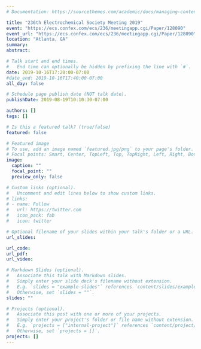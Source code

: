 ```yaml
---
# Documentation: https://sourcethemes.com/academic/docs/managing-content/

title: "236th Electrochemical Society Meeting 2019"
event: "https://ecs.confex.com/ecs/236/meetingapp.cgi/Paper/128090"
event_url: "https://ecs.confex.com/ecs/236/meetingapp.cgi/Paper/128090"
location: "Atlanta, GA"
summary:
abstract:

# Talk start and end times.
#   End time can optionally be hidden by prefixing the line with `#`.
date: 2019-10-16T17:20:00-07:00
#date_end: 2019-10-16T17:40:00-07:00
all_day: false

# Schedule page publish date (NOT talk date).
publishDate: 2019-08-19T10:10:30-07:00

authors: []
tags: []

# Is this a featured talk? (true/false)
featured: false

# Featured image
# To use, add an image named `featured.jpg/png` to your page's folder. 
# Focal points: Smart, Center, TopLeft, Top, TopRight, Left, Right, BottomLeft, Bottom, BottomRight.
image:
  caption: ""
  focal_point: ""
  preview_only: false

# Custom links (optional).
#   Uncomment and edit lines below to show custom links.
# links:
# - name: Follow
#   url: https://twitter.com
#   icon_pack: fab
#   icon: twitter

# Optional filename of your slides within your talk's folder or a URL.
url_slides:

url_code:
url_pdf:
url_video:

# Markdown Slides (optional).
#   Associate this talk with Markdown slides.
#   Simply enter your slide deck's filename without extension.
#   E.g. `slides = "example-slides"` references `content/slides/example-slides.md`.
#   Otherwise, set `slides = ""`.
slides: ""

# Projects (optional).
#   Associate this post with one or more of your projects.
#   Simply enter your project's folder or file name without extension.
#   E.g. `projects = ["internal-project"]` references `content/project/deep-learning/index.md`.
#   Otherwise, set `projects = []`.
projects: []
---
```


